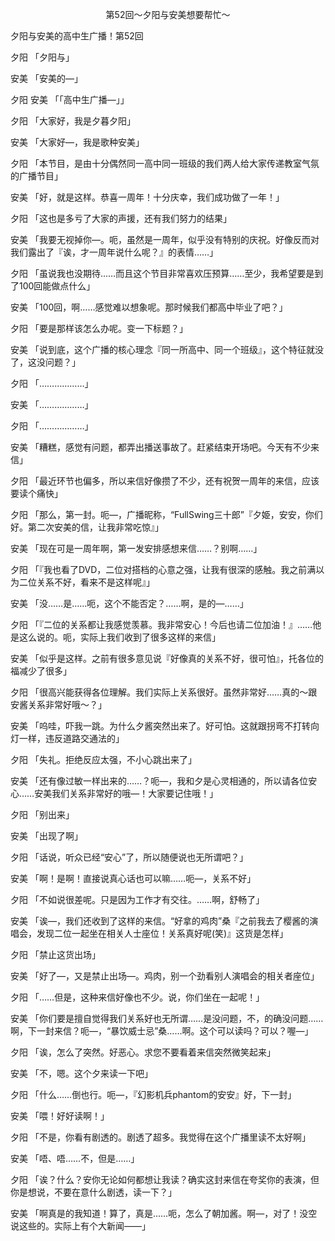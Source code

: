 <p align="center">第52回～夕阳与安美想要帮忙～</p>

夕阳与安美的高中生广播！第52回

夕阳 「夕阳与」

安美 「安美的—」

夕阳 安美 「「高中生广播—」」

夕阳 「大家好，我是夕暮夕阳」

安美 「大家好—，我是歌种安美」

夕阳 「本节目，是由十分偶然同一高中同一班级的我们两人给大家传递教室气氛的广播节目」

安美 「好，就是这样。恭喜一周年！十分庆幸，我们成功做了一年！」

夕阳 「这也是多亏了大家的声援，还有我们努力的结果」

安美 「我要无视掉你—。呃，虽然是一周年，似乎没有特别的庆祝。好像反而对我们露出了『诶，才一周年说什么呢？』的表情……」

夕阳 「虽说我也没期待……而且这个节目非常喜欢压预算……至少，我希望要是到了100回能做点什么」

安美 「100回，啊……感觉难以想象呢。那时候我们都高中毕业了吧？」

夕阳 「要是那样该怎么办呢。变一下标题？」

安美 「说到底，这个广播的核心理念『同一所高中、同一个班级』，这个特征就没了，这没问题？」

夕阳 「………………」

安美 「………………」

夕阳 「………………」

安美 「糟糕，感觉有问题，都弄出播送事故了。赶紧结束开场吧。今天有不少来信」

夕阳 「最近环节也偏多，所以来信好像攒了不少，还有祝贺一周年的来信，应该要读个痛快」

夕阳 「那么，第一封。呃—，广播昵称，“FullSwing三十郎”『夕姫，安安，你们好。第二次安美的信，让我非常吃惊』」

安美 「现在可是一周年啊，第一发安排感想来信……？别啊……」

夕阳 「『我也看了DVD，二位对搭档的心意之强，让我有很深的感触。我之前满以为二位关系不好，看来不是这样呢』」

安美 「没……是……呃，这个不能否定？……啊，是的—……」

夕阳 「『二位的关系都让我感觉羡慕。我非常安心！今后也请二位加油！』……他是这么说的。呃，实际上我们收到了很多这样的来信」

安美 「似乎是这样。之前有很多意见说『好像真的关系不好，很可怕』，托各位的福减少了很多」

夕阳 「很高兴能获得各位理解。我们实际上关系很好。虽然非常好……真的～跟安酱关系非常好哦～？」

安美 「呜哇，吓我一跳。为什么夕酱突然出来了。好可怕。这就跟拐弯不打转向灯一样，违反道路交通法的」

夕阳 「失礼。拒绝反应太强，不小心跳出来了」

安美 「还有像过敏一样出来的……？呃—，我和夕是心灵相通的，所以请各位安心……安美我们关系非常好的哦—！大家要记住哦！」

夕阳 「别出来」

安美 「出现了啊」

夕阳 「话说，听众已经“安心”了，所以随便说也无所谓吧？」

安美 「啊！是啊！直接说真心话也可以嘛……呃—，关系不好」

夕阳 「不如说很差呢。只是因为工作才有交往。……啊，舒畅了」

安美 「诶—，我们还收到了这样的来信。“好拿的鸡肉”桑『之前我去了樱酱的演唱会，发现二位一起坐在相关人士座位！关系真好呢(笑)』这货是怎样」

夕阳 「禁止这货出场」

安美 「好了—，又是禁止出场—。鸡肉，别一个劲看别人演唱会的相关者座位」

夕阳 「……但是，这种来信好像也不少。说，你们坐在一起呢！」

安美 「你们要是擅自觉得我们关系好也无所谓……是没问题，不，的确没问题……啊，下一封来信？呃—，“暴饮威士忌”桑……啊。这个可以读吗？可以？喔—」

夕阳 「诶，怎么了突然。好恶心。求您不要看着来信突然微笑起来」

安美 「不，嗯。这个夕来读一下吧」

夕阳 「什么……倒也行。呃—，『幻影机兵phantom的安安』好，下一封」

安美 「喂！好好读啊！」

夕阳 「不是，你看有剧透的。剧透了超多。我觉得在这个广播里读不太好啊」

安美 「唔、唔……不，但是……」

夕阳 「诶？什么？安你无论如何都想让我读？确实这封来信在夸奖你的表演，但你是想说，不要在意什么剧透，读一下？」

安美 「啊真是的我知道！算了，真是……呃，怎么了朝加酱。啊—，对了！没空说这些的。实际上有个大新闻——」

